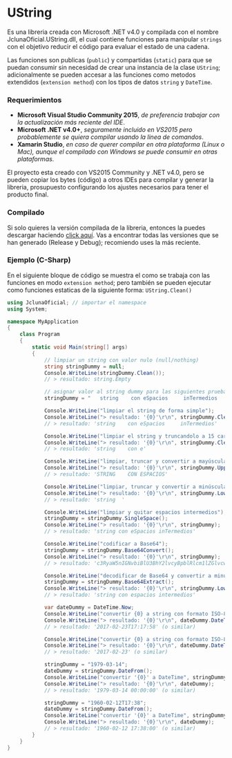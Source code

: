 # UString

Es una libreria creada con Microsoft .NET v4.0 y compilada con el nombre JclunaOficial.UString.dll, 
el cual contiene funciones para manipular `strings` con el objetivo reducir el código para evaluar 
el estado de una cadena.

Las funciones son publicas (`public`) y compartidas (`static`) para que se puedan consumir sin necesidad 
de crear una instancia de la clase `UString`; adicionalmente se pueden accesar a las funciones como 
metodos extendidos (`extension method`) con los tipos de datos `string` y `DateTime`.

### Requerimientos

* **Microsoft Visual Studio Community 2015**, _de preferencia trabajar con la actualización más reciente del IDE_.
* **Microsoft .NET v4.0+**, _seguramente incluido en VS2015 pero probablemente se quiera compilar usando la linea de comandos_.
* **Xamarin Studio**, _en caso de querer compilar en otra plataforma (Linux o Mac), aunque el compilado con Windows se puede consumir en otras plataformas_.

El proyecto esta creado con VS2015 Community y .NET v4.0, pero se pueden copiar los bytes (código) a otros 
IDEs para compilar y generar la libreria, prosupuesto configurando los ajustes necesarios para tener el 
producto final.

### Compilado

Si solo quieres la versión compilada de la libreria, entonces la puedes descargar haciendo 
<a target="_blank" href="https://www.dropbox.com/sh/dk5x9x4733xb3ea/AADVJLizScmX0UTfe3J4ywbZa?dl=0"
title="Dropbox">click aquí</a>. Vas a encontrar todas las versiones que se han generado 
(Release y Debug); recomiendo uses la más reciente.

### Ejemplo (C-Sharp)

En el siguiente bloque de código se muestra el como se trabaja con las funciones en modo `extension method`; pero también se pueden ejecutar como funciones estaticas de la siguiente forma: `UString.Clean()`

```csharp
using JclunaOficial; // importar el namespace
using System;

namespace MyApplication
{
    class Program
    {
        static void Main(string[] args)
        {
            // limpiar un string con valor nulo (null/nothing)
            string stringDummy = null;
            Console.WriteLine(stringDummy.Clean());
            // > resultado: string.Empty

            // asignar valor al string dummy para las siguientes pruebas
            stringDummy = "   string    con eSpacios     inTermedios    ";

            Console.WriteLine("limpiar el string de forma simple");
            Console.WriteLine("> resultado: '{0}'\r\n", stringDummy.Clean());
            // > resultado: 'string    con eSpacios     inTermedios'

            Console.WriteLine("limpiar el string y truncandolo a 15 caracteres");
            Console.WriteLine("> resultado: '{0}'\r\n", stringDummy.Clean(15));
            // > resultado: 'string    con e'

            Console.WriteLine("limpiar, truncar y convertir a mayúsculas");
            Console.WriteLine("> resultado: '{0}'\r\n", stringDummy.Upper(22));
            // > resultado: 'STRING    CON ESPACIOS'

            Console.WriteLine("limpiar, truncar y convertir a minúsculas");
            Console.WriteLine("> resultado: '{0}'\r\n", stringDummy.Lower(8));
            // > resultado: 'string  '

            Console.WriteLine("limpiar y quitar espacios intermedios");
            stringDummy = stringDummy.SingleSpace();
            Console.WriteLine("> resultado: '{0}'\r\n", stringDummy);
            // > resultado: 'string con eSpacios inTermedios'

            Console.WriteLine("codificar a Base64");
            stringDummy = stringDummy.Base64Convert();
            Console.WriteLine("> resultado: '{0}'\r\n", stringDummy);
            // > resultado: 'c3RyaW5nIGNvbiBlU3BhY2lvcyBpblRlcm1lZGlvcw=='

            Console.WriteLine("decodificar de Base64 y convertir a minúsculas");
            stringDummy = stringDummy.Base64Extract();
            Console.WriteLine("> resultado: '{0}'\r\n", stringDummy.Lower());
            // > resultado: 'string con espacios intermedios'

            var dateDummy = DateTime.Now;
            Console.WriteLine("convertir {0} a string con formato ISO-8859-1", dateDummy);
            Console.WriteLine("> resultado: '{0}'\r\n", dateDummy.DateTo());
            // > resultado: '2017-02-23T17:17:58' (o similar)

            Console.WriteLine("convertir {0} a string con formato ISO-8859-1 sin tiempo", dateDummy);
            Console.WriteLine("> resultado: '{0}'\r\n", dateDummy.DateTo(true));
            // > resultado: '2017-02-23' (o similar)

            stringDummy = "1979-03-14";
            dateDummy = stringDummy.DateFrom();
            Console.WriteLine("convertir '{0}' a DateTime", stringDummy);
            Console.WriteLine("> resultado: '{0}'\r\n", dateDummy);
            // > resultado: '1979-03-14 00:00:00' (o similar)

            stringDummy = "1960-02-12T17:38";
            dateDummy = stringDummy.DateFrom();
            Console.WriteLine("convertir '{0}' a DateTime", stringDummy);
            Console.WriteLine("> resultado: '{0}'\r\n", dateDummy);
            // > resultado: '1960-02-12 17:38:00' (o similar)
        }
    }
}

```
